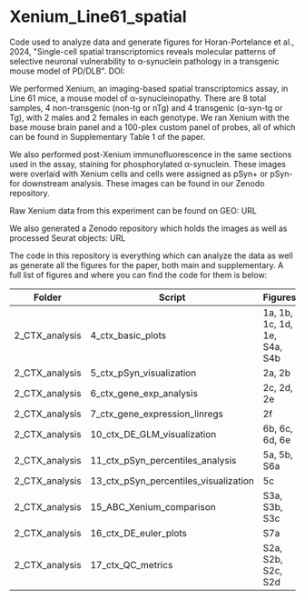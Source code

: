 # Xenium_Line61_spatial

Code used to analyze data and generate figures for Horan-Portelance et al., 2024, "Single-cell spatial transcriptomics reveals molecular patterns of selective neuronal vulnerability to α-synuclein pathology in a transgenic mouse model of PD/DLB". DOI: 

We performed Xenium, an imaging-based spatial transcriptomics assay, in Line 61 mice, a mouse model of α-synucleinopathy. There are 8 total samples, 4 non-transgenic (non-tg or nTg) and 4 transgenic (α-syn-tg or Tg), with 2 males and 2 females in each genotype. We ran Xenium with the base mouse brain panel and a 100-plex custom panel of probes, all of which can be found in Supplementary Table 1 of the paper. 

We also performed post-Xenium immunofluorescence in the same sections used in the assay, staining for phosphorylated α-synuclein. These images were overlaid with Xenium cells and cells were assigned as pSyn+ or pSyn- for downstream analysis. These images can be found in our Zenodo repository. 

Raw Xenium data from this experiment can be found on GEO: URL

We also generated a Zenodo repository which holds the images as well as processed Seurat objects: URL

The code in this repository is everything which can analyze the data as well as generate all the figures for the paper, both main and supplementary. A full list of figures and where you can find the code for them is below: 

Folder | Script | Figures
--- | --- | ---
2_CTX_analysis | 4_ctx_basic_plots | 1a, 1b, 1c, 1d, 1e, S4a, S4b
2_CTX_analysis | 5_ctx_pSyn_visualization | 2a, 2b
2_CTX_analysis | 6_ctx_gene_exp_analysis | 2c, 2d, 2e
2_CTX_analysis | 7_ctx_gene_expression_linregs | 2f
2_CTX_analysis | 10_ctx_DE_GLM_visualization | 6b, 6c, 6d, 6e
2_CTX_analysis | 11_ctx_pSyn_percentiles_analysis | 5a, 5b, S6a
2_CTX_analysis | 13_ctx_pSyn_percentiles_visualization | 5c
2_CTX_analysis | 15_ABC_Xenium_comparison | S3a, S3b, S3c
2_CTX_analysis | 16_ctx_DE_euler_plots | S7a
2_CTX_analysis | 17_ctx_QC_metrics | S2a, S2b, S2c, S2d
